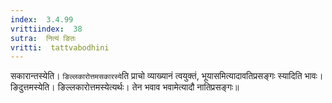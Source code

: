 ```yaml
---
index:  3.4.99
vrittiindex:  38
sutra:  नित्यं ङितः
vritti:  tattvabodhini 
---
```


सकारान्तस्येति। `ङिल्लकारोत्तमसकारस्ये`ति प्राचो व्याख्यानं त्वयुक्तं, भूयासमित्यादावतिप्रसङ्गः स्यादिति भावः। ङिदुत्तमस्येति। ङिल्लकारोत्तमस्येत्यर्थः। तेन भवाव भवामेत्यादौ नातिप्रसङ्गः॥

